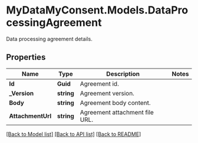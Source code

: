 # MyDataMyConsent.Models.DataProcessingAgreement
Data processing agreement details.

## Properties

Name | Type | Description | Notes
------------ | ------------- | ------------- | -------------
**Id** | **Guid** | Agreement id. | 
**_Version** | **string** | Agreement version. | 
**Body** | **string** | Agreement body content. | 
**AttachmentUrl** | **string** | Agreement attachment file URL. | 

[[Back to Model list]](../README.md#documentation-for-models) [[Back to API list]](../README.md#documentation-for-api-endpoints) [[Back to README]](../README.md)

